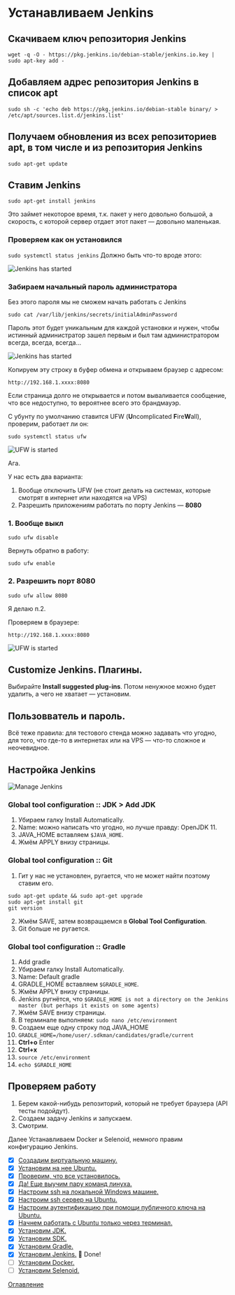 # Устанавливаем Jenkins
## Скачиваем ключ репозитория Jenkins
```wget -q -O - https://pkg.jenkins.io/debian-stable/jenkins.io.key | sudo apt-key add -```
## Добавляем адрес репозитория Jenkins в список apt

```sudo sh -c 'echo deb https://pkg.jenkins.io/debian-stable binary/ > /etc/apt/sources.list.d/jenkins.list'```

## Получаем обновления из всех репозиториев apt, в том числе и из репозитория Jenkins

```sudo apt-get update```

## Ставим Jenkins

```sudo apt-get install jenkins```

Это займет некоторое время, т.к. пакет у него довольно большой, а скорость, с которой сервер отдает этот пакет — довольно маленькая.

### Проверяем как он установился

```sudo systemctl status jenkins```
Должно быть что-то вроде этого:

![Jenkins has started](./img/013%20JenkinsStarted.png)

### Забираем начальный пароль администратора
Без этого пароля мы не сможем начать работать с Jenkins

```sudo cat /var/lib/jenkins/secrets/initialAdminPassword```

Пароль этот будет уникальным для каждой установки и нужен, чтобы истинный администратор зашел первым и был там администратором всегда, всегда, всегда...

![Jenkins has started](./img/013%20JenkinsOtp.png)

Копируем эту строку в буфер обмена и открываем браузер с адресом:

```http://192.168.1.xxxx:8080```

Если страница долго не открывается и потом вываливается сообщение, что все недоступно, то вероятнее всего это брандмауэр.

С убунту по умолчанию ставится UFW (**U**ncomplicated **F**ire**W**all), проверим, работает ли он:

```sudo systemctl status ufw```

![UFW is started](./img/013%20JenkinsUFWstatus.png)

Ага.

У нас есть два варианта:
1. Вообще отключить UFW (не стоит делать на системах, которые смотрят в интернет или находятся на VPS)
2. Разрешить приложениям работать по порту Jenkins — **8080**

### 1. Вообще выкл
```sudo ufw disable```

Вернуть обратно в работу:

```sudo ufw enable```

### 2. Разрешить порт 8080

```sudo ufw allow 8080```

Я делаю п.2.

Проверяем в браузере:

```http://192.168.1.xxxx:8080```

![UFW is started](./img/013%20JenkinsUnlock.png)

## Customize Jenkins. Плагины.

Выбирайте **Install suggested plug-ins**. Потом ненужное можно будет удалить, а чего не хватает — установим.

## Пользовватель и пароль. 

Всё теже правила: для тестового стенда можно задавать что угодно, для того, что где-то в интернетах или на VPS — что-то сложное и неочевидное.

## Настройка Jenkins

![Manage Jenkins](./img/013%20JenkinsManageJenkins.png)

### Global tool configuration :: JDK > Add JDK

1. Убираем галку Install Automatically.
2. Name: можно написать что угодно, но лучше правду: OpenJDK 11.
3. JAVA_HOME вставляем ```$JAVA_HOME```.
4. Жмём APPLY внизу страницы.

### Global tool configuration :: Git
1. Гит у нас не установлен, ругается, что не может найти поэтому ставим его.

```
sudo apt-get update && sudo apt-get upgrade
sudo apt-get install git
git version
```
2. Жмём SAVE, затем возвращаемся в **Global Tool Configuration**.
3. Git больше не ругается.

### Global tool configuration :: Gradle
1. Add gradle
2. Убираем галку Install Automatically.
3. Name: Default gradle
4. GRADLE_HOME вставляем ```$GRADLE_HOME```.
5. Жмём APPLY внизу страницы.
6. Jenkins ругнётся, что ```$GRADLE_HOME is not a directory on the Jenkins master (but perhaps it exists on some agents)```
7. Жмём SAVE внизу страницы.
8. В терминале выполняем: ```sudo nano /etc/environment```
9. Создаем еще одну строку под JAVA_HOME
10. ```GRADLE_HOME=/home/user/.sdkman/candidates/gradle/current```
11. **Ctrl+o** Enter
12. **Ctrl+x**
13. ```source /etc/environment```
14. ```echo $GRADLE_HOME```

## Проверяем работу
1. Берем какой-нибудь репозиторий, который не требует браузера (API тесты подойдут).
2. Создаем задачу Jenkins и запускаем.
3. Смотрим.

Далее Устанавливаем Docker и Selenoid, немного правим конфигурацию Jenkins.

- [x] [Создадим виртуальную машину.](005%20vm%20and%20ubuntu.md)
- [x] [Установим на нее Ubuntu.](005%20vm%20and%20ubuntu.md)
- [x] [Проверим, что все установилось.](006%20checkWeAreOkay.md) 
- [x] [Да! Еще выучим пару команд линуха.](006%20checkWeAreOkay.md)
- [x] [Настроим ssh на локальной Windows машине.](007%20sshLocalWindows.md)
- [x] [Настроим ssh сервер на Ubuntu.](008%20sshOnVm.md)
- [x] [Настроим аутентификацию при помощи публичного ключа на Ubuntu.](009%20ssh-passwordless.md)
- [x] [Начнем работать с Ubuntu только через терминал.](009%20ssh-passwordless.md)
- [x] [Установим JDK.](010%20InstallJDK.md) 
- [x] [Установим SDK.](011%20SDK.md) 
- [x] [Установим Gradle.](012%20GradleInstall.md)
- [x] [Установим Jenkins.](013%20InstallJenkins.md) :tophat: Done!
- [ ] [Установим Docker.](014%20DockerSelenoid.md)
- [ ] [Установим Selenoid.](014%20DockerSelenoid.md)

[Оглавление](./000%20toc.md)